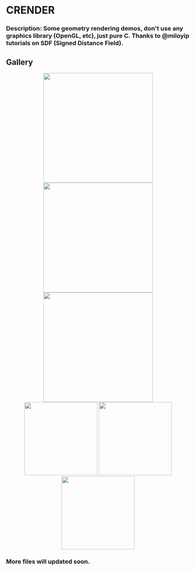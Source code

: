 # CRENDER

### Description: Some geometry rendering demos, don't use any graphics library (OpenGL, etc), just pure C. Thanks to @miloyip tutorials on SDF (Signed Distance Field).

## Gallery

<div align="center">
<img src="https://github.com/csonder/crender/blob/master/results/circles_0.png" height="300" width="300" >
</div>

<div align="center">
<img src="https://github.com/csonder/crender/blob/master/results/emmm.png" height="300" width="300" >
</div>

<div align="center">
<img src="https://github.com/csonder/crender/blob/master/results/blackhole.png" height="300" width="300" >
</div>

<div align="center">
<img src="https://github.com/csonder/crender/blob/master/results/foo_1.png" height="200" width="200" >
<img src="https://github.com/csonder/crender/blob/master/results/bar_1.png" height="200" width="200" >
<img src="https://github.com/csonder/crender/blob/master/results/sierpinski.png" height="200" width="200" >
</div>

### More files will updated soon.
